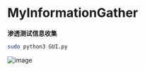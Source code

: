 # MyInformationGather
**渗透测试信息收集**
```bash
sudo python3 GUI.py
```
![image](https://user-images.githubusercontent.com/11972644/151194904-2817f8a7-be36-41ff-83e5-b458939cb799.png)

